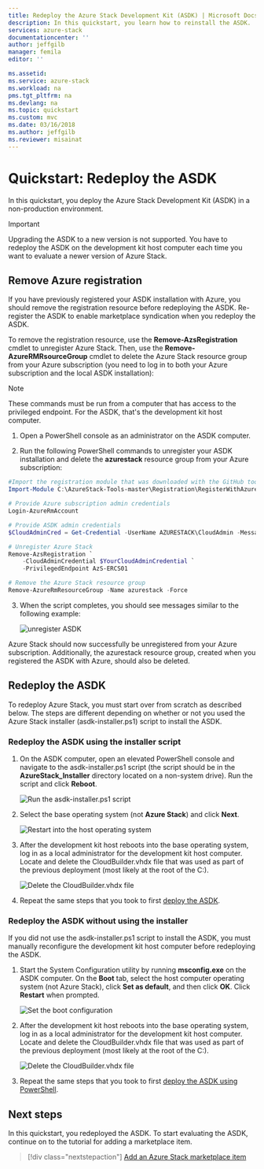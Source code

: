 ```yaml
---
title: Redeploy the Azure Stack Development Kit (ASDK) | Microsoft Docs
description: In this quickstart, you learn how to reinstall the ASDK.
services: azure-stack
documentationcenter: ''
author: jeffgilb
manager: femila
editor: ''

ms.assetid: 
ms.service: azure-stack
ms.workload: na
pms.tgt_pltfrm: na
ms.devlang: na
ms.topic: quickstart
ms.custom: mvc
ms.date: 03/16/2018
ms.author: jeffgilb
ms.reviewer: misainat
---
```


# Quickstart: Redeploy the ASDK
In this quickstart, you deploy the Azure Stack Development Kit (ASDK) in a non-production environment. 

> [!IMPORTANT]
> Upgrading the ASDK to a new version is not supported. You have to redeploy the ASDK on the development kit host computer each time you want to evaluate a newer version of Azure Stack.

## Remove Azure registration 
If you have previously registered your ASDK installation with Azure, you should remove the registration resource before redeploying the ASDK. Re-register the ASDK to enable marketplace syndication when you redeploy the ASDK. 

To remove the registration resource, use the **Remove-AzsRegistration** cmdlet to unregister Azure Stack. Then, use the **Remove-AzureRMRsourceGroup** cmdlet to delete the Azure Stack resource group from your Azure subscription (you need to log in to both your Azure subscription and the local ASDK installation):

> [!NOTE]
> These commands must be run from a computer that has access to the privileged endpoint. For the ASDK, that's the development kit host computer.

1. Open a PowerShell console as an administrator on the ASDK computer.

2. Run the following PowerShell commands to unregister your ASDK installation and delete the **azurestack** resource group from your Azure subscription:

  ```Powershell    
  #Import the registration module that was downloaded with the GitHub tools
  Import-Module C:\AzureStack-Tools-master\Registration\RegisterWithAzure.psm1

  # Provide Azure subscription admin credentials
  Login-AzureRmAccount

  # Provide ASDK admin credentials
  $CloudAdminCred = Get-Credential -UserName AZURESTACK\CloudAdmin -Message "Enter the cloud domain credentials to access the privileged endpoint"

  # Unregister Azure Stack
  Remove-AzsRegistration `
      -CloudAdminCredential $YourCloudAdminCredential `
      -PrivilegedEndpoint AzS-ERCS01

  # Remove the Azure Stack resource group
  Remove-AzureRmResourceGroup -Name azurestack -Force
  ```

3. When the script completes, you should see messages similar to the following example:

   ![unregister ASDK](media/asdk-redeploy-qs/0.png)

Azure Stack should now successfully be unregistered from your Azure subscription. Additionally, the azurestack resource group, created when you registered the ASDK with Azure, should also be deleted.

## Redeploy the ASDK
To redeploy Azure Stack, you must start over from scratch as described below. The steps are different depending on whether or not you used the Azure Stack installer (asdk-installer.ps1) script to install the ASDK.

### Redeploy the ASDK using the installer script
1. On the ASDK computer, open an elevated PowerShell console and navigate to the asdk-installer.ps1 script (the script should be in the **AzureStack_Installer** directory located on a non-system drive). Run the script and click **Reboot**.

   ![Run the asdk-installer.ps1 script](media/asdk-redeploy-qs/1.png)

2. Select the base operating system (not **Azure Stack**) and click **Next**.

   ![Restart into the host operating system](media/asdk-redeploy-qs/2.png)

3. After the development kit host reboots into the base operating system, log in as a local administrator for the development kit host computer. Locate and delete the CloudBuilder.vhdx file that was used as part of the previous deployment (most likely at the root of the C:). 

   ![Delete the CloudBuilder.vhdx file](media/asdk-redeploy-qs/3.png)

4. Repeat the same steps that you took to first [deploy the ASDK](asdk-deploy-qs.md).

### Redeploy the ASDK without using the installer
If you did not use the asdk-installer.ps1 script to install the ASDK, you must manually reconfigure the development kit host computer before redeploying the ASDK.

1. Start the System Configuration utility by running **msconfig.exe** on the ASDK computer. On the **Boot** tab, select the host computer operating system (not Azure Stack), click **Set as default**, and then click **OK**. Click **Restart** when prompted.

      ![Set the boot configuration](media/asdk-redeploy-qs/4.png)

2. After the development kit host reboots into the base operating system, log in as a local administrator for the development kit host computer. Locate and delete the CloudBuilder.vhdx file that was used as part of the previous deployment (most likely at the root of the C:). 

   ![Delete the CloudBuilder.vhdx file](media/asdk-redeploy-qs/5.png)

3. Repeat the same steps that you took to first [deploy the ASDK using PowerShell](asdk-deploy-powershell-qs.md).




## Next steps
In this quickstart, you redeployed the ASDK. To start evaluating the ASDK, continue on to the tutorial for adding a marketplace item.
> [!div class="nextstepaction"]
> [Add an Azure Stack marketplace item](./asdk-marketplace-item.md)





